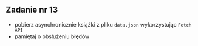 ## Zadanie nr 13

- pobierz asynchronicznie książki z pliku `data.json` wykorzystując `Fetch API`
- pamiętaj o obsłużeniu błędów
